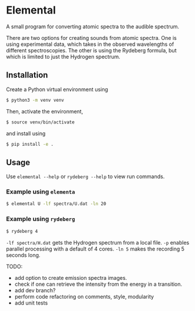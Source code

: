 # Elemental

A small program for converting atomic spectra to the audible spectrum.

There are two options for creating sounds from atomic spectra. One is using experimental data, which takes in the observed wavelengths of different spectroscopies. The other is using the Rydeberg formula, but which is limited to just the Hydrogen spectrum.

## Installation
Create a Python virtual environment using
```bash
$ python3 -m venv venv
```
Then, activate the environment,
```bash
$ source venv/bin/activate
```
and install using
```bash
$ pip install -e .
```

## Usage
Use `elemental --help` or `rydeberg --help` to view run commands.

### Example using `elementa`
```bash
$ elemental U -lf spectra/U.dat -ln 20
```

### Example using `rydeberg`
```bash
$ rydeberg 4
```


`-lf spectra/H.dat` gets the Hydrogen spectrum from a local file. `-p` enables parallel processing with a default of 4 cores. `-ln 5` makes the recording 5 seconds long.

TODO:
- add option to create emission spectra images.
- check if one can retrieve the intensity from the energy in a transition.
- add dev branch?
- perform code refactoring on comments, style, modularity
- add unit tests
